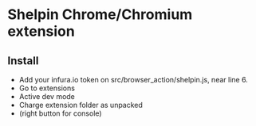 # Shelpin Chrome/Chromium extension

## Install

- Add your infura.io token on src/browser_action/shelpin.js, near line 6.
- Go to extensions
- Active dev mode
- Charge extension folder as unpacked
- (right button for console)

